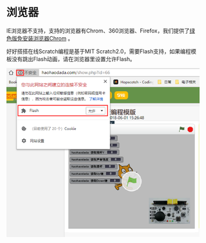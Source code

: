 # 浏览器

IE浏览器不支持，支持的浏览器有Chrom、360浏览器、Firefox，我们提供了[绿色版免安装浏览器Chrom](http://www.haohaodada.com/Chrom.rar) 。

好好搭搭在线Scratch编程是基于MIT Scratch2.0，需要Flash支持，如果编程模板没有跳出Flash动画，请在浏览器里设置允许Flash。

![](../.gitbook/assets/chajian-00.png)

